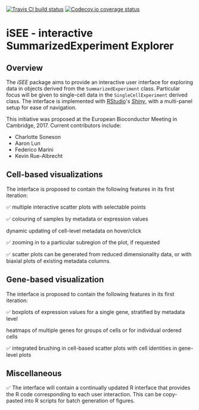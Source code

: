 [![Travis CI build status](https://travis-ci.org/csoneson/iSEE.svg?branch=master)](https://travis-ci.org/csoneson/iSEE)
[![Codecov.io coverage status](https://codecov.io/github/csoneson/iSEE/coverage.svg?branch=master)](https://codecov.io/github/csoneson/iSEE)

# iSEE - interactive SummarizedExperiment Explorer

## Overview

The _iSEE_ package aims to provide an interactive user interface for exploring data in objects derived from the `SummarizedExperiment` class.
Particular focus will be given to single-cell data in the `SingleCellExperiment` derived class.
The interface is implemented with [RStudio](https://www.rstudio.com)'s [_Shiny_](https://shiny.rstudio.com), with a multi-panel setup for ease of navigation.

This initiative was proposed at the European Bioconductor Meeting in Cambridge, 2017.
Current contributors include:

- Charlotte Soneson
- Aaron Lun
- Federico Marini
- Kevin Rue-Albrecht

## Cell-based visualizations 

The interface is proposed to contain the following features in its first iteration:

:white_check_mark: multiple interactive scatter plots with selectable points

:white_check_mark: colouring of samples by metadata or expression values

dynamic updating of cell-level metadata on hover/click

:white_check_mark: zooming in to a particular subregion of the plot, if requested

:white_check_mark: scatter plots can be generated from reduced dimensionality data, or with biaxial plots of existing metadata columns.

## Gene-based visualization

The interface is proposed to contain the following features in its first iteration:

:white_check_mark: boxplots of expression values for a single gene, stratified by metadata level

heatmaps of multiple genes for groups of cells or for individual ordered cells 

:white_check_mark: integrated brushing in cell-based scatter plots with cell identities in gene-level plots

## Miscellaneous

:white_check_mark: The interface will contain a continually updated R interface that provides the R code corresponding to each user interaction.
This can be copy-pasted into R scripts for batch generation of figures.

